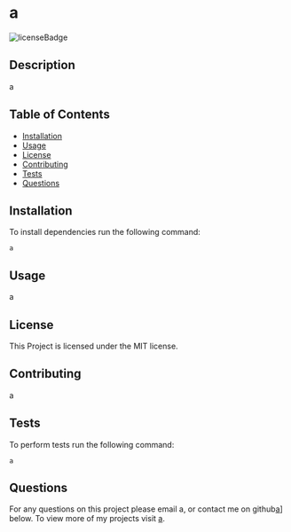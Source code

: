 # a
![licenseBadge](https://img.shields.io/badge/License-MIT-red)

## Description 

a

## Table of Contents

* [Installation](#installation) 
* [Usage](#usage)
* [License](#license) 
* [Contributing](#contributing) 
* [Tests](#tests)
* [Questions](#questions)

## Installation 

To install dependencies run the following command: 

```
a
```

## Usage 

a

## License 
  
This Project is licensed under the MIT license.

## Contributing

a

## Tests

To perform tests run the following command: 

```
a
```

## Questions

For any questions on this project please email a, or contact me on github[a](https://github.com/a/)] below.
To view more of my projects visit [a](https://github.com/a/).

